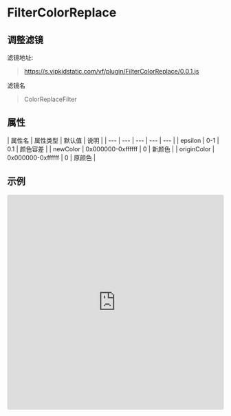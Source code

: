 # FilterColorReplace

## 调整滤镜
滤镜地址:
> https://s.vipkidstatic.com/vf/plugin/FilterColorReplace/0.0.1.js

滤镜名
> ColorReplaceFilter 

## 属性

| 属性名 | 属性类型 | 默认值 | 说明 |
| --- | --- | --- | --- | --- |
| epsilon | 0-1 | 0.1 | 颜色容差 |
| newColor | 0x000000-0xffffff | 0 | 新颜色 |
| originColor | 0x000000-0xffffff | 0 | 原颜色 |


## 示例

<iframe
     src="https://codesandbox.io/embed/colorreplacefilter-3mp7s?fontsize=14&hidenavigation=1&module=%2Fsrc%2Fcomponents.ts&theme=dark"
     style="width:100%; height:500px; border:0; border-radius: 4px; overflow:hidden;"
     title="ColorReplaceFilter"
     allow="accelerometer; ambient-light-sensor; camera; encrypted-media; geolocation; gyroscope; hid; microphone; midi; payment; usb; vr"
     sandbox="allow-forms allow-modals allow-popups allow-presentation allow-same-origin allow-scripts"
   ></iframe>